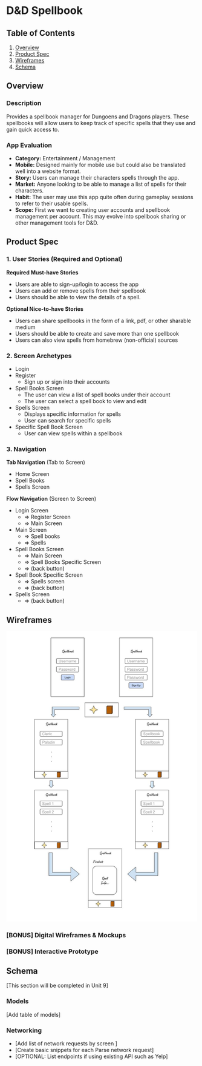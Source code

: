 # D&D Spellbook

## Table of Contents
1. [Overview](#Overview)
1. [Product Spec](#Product-Spec)
1. [Wireframes](#Wireframes)
2. [Schema](#Schema)

## Overview
### Description
Provides a spellbook manager for Dungoens and Dragons players. These spellbooks will allow users to keep track of specific spells that they use and gain quick access to.

### App Evaluation
- **Category:** Entertainment / Management
- **Mobile:** Designed mainly for mobile use but could also be translated well into a website format.
- **Story:** Users can manage their characters spells through the app.
- **Market:** Anyone looking to be able to manage a list of spells for their characters.
- **Habit:** The user may use this app quite often during gameplay sessions to refer to their usable spells.
- **Scope:** First we want to creating user accounts and spellbook management per account. This may evolve into spellbook sharing or other management tools for D&D.

## Product Spec

### 1. User Stories (Required and Optional)

**Required Must-have Stories**

* Users are able to sign-up/login to access the app
* Users can add or remove spells from their spellbook
* Users should be able to view the details of a spell.

**Optional Nice-to-have Stories**

* Users can share spellbooks in the form of a link, pdf, or other sharable medium
* Users should be able to create and save more than one spellbook
* Users can also view spells from homebrew (non-official) sources

### 2. Screen Archetypes

* Login
* Register
    * Sign up or sign into their accounts
* Spell Books Screen
   * The user can view a list of spell books under their account
   * The user can select a spell book to view and edit
* Spells Screen
   * Displays specific information for spells
   * User can search for specific spells
* Specific Spell Book Screen
   * User can view spells within a spellbook

### 3. Navigation

**Tab Navigation** (Tab to Screen)

* Home Screen
* Spell Books
* Spells Screen

**Flow Navigation** (Screen to Screen)

* Login Screen
   * => Register Screen
   * => Main Screen
* Main Screen
   * => Spell books
   * => Spells
* Spell Books Screen
   * => Main Screen
   * => Spell Books Specific Screen
   * => (back button)
* Spell Book Specific Screen
   * => Spells screen
   * => (back button)
* Spells Screen
   * => (back button)

## Wireframes
<img src="IOS Wireframe.jpg" width=600>

### [BONUS] Digital Wireframes & Mockups

### [BONUS] Interactive Prototype

## Schema 
[This section will be completed in Unit 9]
### Models
[Add table of models]
### Networking
- [Add list of network requests by screen ]
- [Create basic snippets for each Parse network request]
- [OPTIONAL: List endpoints if using existing API such as Yelp]
